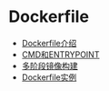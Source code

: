 # Dockerfile

+ [Dockerfile介绍](https://github.com/HudsonWu/linuxStudying/blob/master/container/docker/Dockerfiles/introduction.md)
+ [CMD和ENTRYPOINT](https://github.com/HudsonWu/linuxStudying/blob/master/container/docker/Dockerfiles/entrypoint.md)
+ [多阶段镜像构建](https://github.com/HudsonWu/linuxStudying/blob/master/container/docker/Dockerfiles/multi-stage.md)
+ [Dockerfile实例](https://github.com/HudsonWu/linuxStudying/tree/master/container/docker/Dockerfiles/examples)

